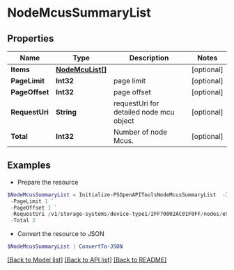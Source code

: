 # NodeMcusSummaryList
## Properties

Name | Type | Description | Notes
------------ | ------------- | ------------- | -------------
**Items** | [**NodeMcuList[]**](NodeMcuList.md) |  | [optional] 
**PageLimit** | **Int32** | page limit | [optional] 
**PageOffset** | **Int32** | page offset | [optional] 
**RequestUri** | **String** | requestUri for detailed node mcu object | [optional] 
**Total** | **Int32** | Number of node Mcus. | [optional] 

## Examples

- Prepare the resource
```powershell
$NodeMcusSummaryList = Initialize-PSOpenAPIToolsNodeMcusSummaryList  -Items null `
 -PageLimit 1 `
 -PageOffset 1 `
 -RequestUri /v1/storage-systems/device-type1/2FF70002AC01F0FF/nodes/e9d353bf98fc1a6bdb90b824e3ca14b5/node-mcus `
 -Total 2
```

- Convert the resource to JSON
```powershell
$NodeMcusSummaryList | ConvertTo-JSON
```

[[Back to Model list]](../README.md#documentation-for-models) [[Back to API list]](../README.md#documentation-for-api-endpoints) [[Back to README]](../README.md)

